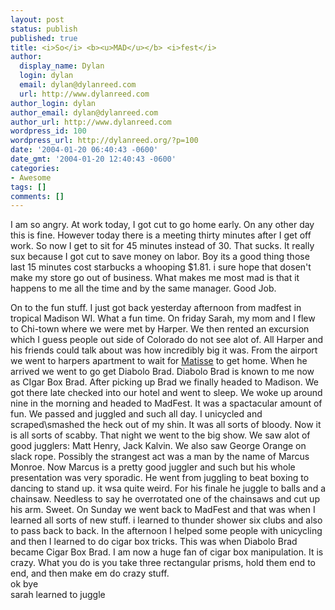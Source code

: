```yaml
---
layout: post
status: publish
published: true
title: <i>So</i> <b><u>MAD</u></b> <i>fest</i>
author:
  display_name: Dylan
  login: dylan
  email: dylan@dylanreed.com
  url: http://www.dylanreed.com
author_login: dylan
author_email: dylan@dylanreed.com
author_url: http://www.dylanreed.com
wordpress_id: 100
wordpress_url: http://dylanreed.org/?p=100
date: '2004-01-20 06:40:43 -0600'
date_gmt: '2004-01-20 12:40:43 -0600'
categories:
- Awesome
tags: []
comments: []
---
```

<p>I am so angry. At work today, I got cut to go home early. On any other day this is fine. However today there is a meeting thirty minutes after I get off work. So now I get to sit for 45 minutes instead of 30. That sucks. It really sux because I got cut to save money on labor. Boy its a good thing those last 15 minutes cost starbucks a whooping $1.81. i sure hope that dosen't make my store go out of business. What makes me most mad is that it happens to me all the time and by the same manager. Good Job.</p>
<p>On to the fun stuff. I just got back yesterday afternoon from madfest in tropical Madison WI. What a fun time. On friday Sarah, my mom and I flew to Chi-town where we were met by Harper. We then rented an excursion which I guess people out side of Colorado do not see alot of. All Harper and his friends could talk about was how incredibly big it was. From the airport we went to harpers apartment to wait for <a href="http://nata2.info/pictures/Incoming/matiss.gif">Matisse</a> to get home. When he arrived we went to go get Diabolo Brad. Diabolo Brad is known to me now as CIgar Box Brad. After picking up Brad we finally headed to Madison. We got there late checked into our hotel and went to sleep. We woke up around nine in the morning and headed to MadFest. It was a spactacular amount of fun. We passed and juggled and such all day. I unicycled and scraped\smashed the heck out of my shin. It was all sorts of bloody. Now it is all sorts of scabby. That night we went to the big show. We saw alot of good jugglers: Matt Henry, Jack Kalvin. We also saw George Orange on slack rope. Possibly the strangest act was a man by the name of Marcus Monroe. Now Marcus is a pretty good juggler and such but his whole presentation was very sporadic. He went from juggling to beat boxing to dancing to stand up. it wsa quite weird. For his finale he juggle to balls  and a chainsaw. Needless to say he overrotated one of the chainsaws and cut up his arm. Sweet. On Sunday we went back to MadFest and that was when I learned all sorts of new stuff. i learned to thunder shower six clubs and also to pass back to back. In the afternoon I helped some people with unicycling and then I learned to do cigar box tricks. This was when Diabolo Brad became Cigar Box Brad. I am now a huge fan of cigar box manipulation. It is crazy. What you do is you take three rectangular prisms, hold them end to end, and then make em do crazy stuff.<br />
ok bye<br />
sarah learned to juggle</p>
